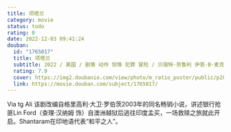 ```yaml
---
title: 项塔兰
category: movie
status: todo
rating: 0
date: 2022-12-03 09:41:24
douban:
  id: "1765017"
  title: 项塔兰
  subtitle: 2022 / 美国 / 剧情 动作 惊悚 犯罪 冒险 / 贝瑞特·奈鲁利 伊恩·B·麦克唐纳 布朗温·休斯 / 查理·汉纳姆 舒巴姆·沙拉夫
  rating: 7.9
  cover: https://img2.doubanio.com/view/photo/m_ratio_poster/public/p2880371163.jpg
  link: https://movie.douban.com/subject/1765017/
---
```


Via tg Ali 该剧改编自格里高利·大卫·罗伯茨2003年的同名畅销小说，讲述银行抢匪Lin Ford（查理·汉纳姆 饰）自澳洲越狱后逃往印度孟买，一场救赎之旅就此开启。Shantaram在印地语代表“和平之人”。

